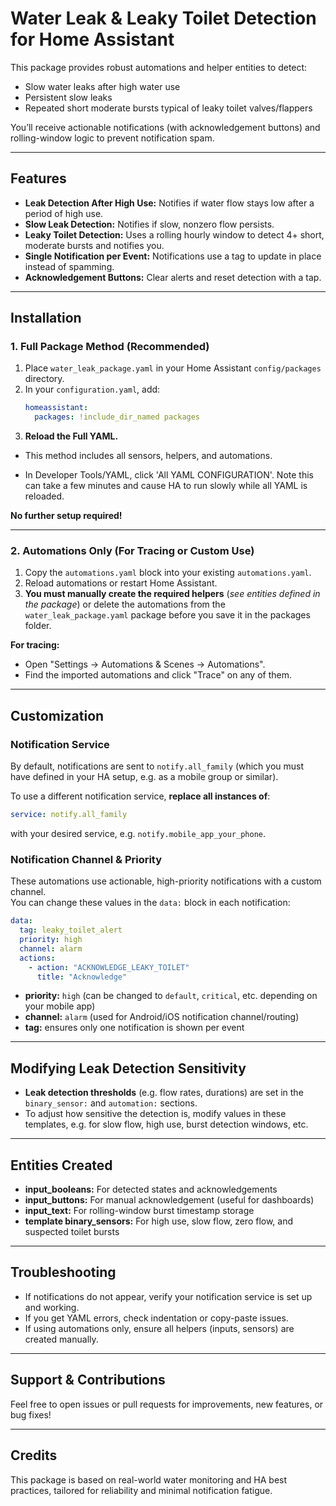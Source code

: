 # Water Leak & Leaky Toilet Detection for Home Assistant

This package provides robust automations and helper entities to detect:
- Slow water leaks after high water use
- Persistent slow leaks
- Repeated short moderate bursts typical of leaky toilet valves/flappers

You’ll receive actionable notifications (with acknowledgement buttons) and rolling-window logic to prevent notification spam.

---

## Features

- **Leak Detection After High Use:** Notifies if water flow stays low after a period of high use.
- **Slow Leak Detection:** Notifies if slow, nonzero flow persists.
- **Leaky Toilet Detection:** Uses a rolling hourly window to detect 4+ short, moderate bursts and notifies you.
- **Single Notification per Event:** Notifications use a tag to update in place instead of spamming.
- **Acknowledgement Buttons:** Clear alerts and reset detection with a tap.

---

## Installation

### 1. **Full Package Method (Recommended)**

1. Place `water_leak_package.yaml` in your Home Assistant `config/packages` directory.
2. In your `configuration.yaml`, add:
    ```yaml
    homeassistant:
      packages: !include_dir_named packages
    ```
3. **Reload the Full YAML.**

- This method includes all sensors, helpers, and automations.  

- In Developer Tools/YAML, click 'All YAML CONFIGURATION'.  Note this can take a few minutes and cause HA to run slowly while all YAML is reloaded.

**No further setup required!**

---

### 2. **Automations Only (For Tracing or Custom Use)**

1. Copy the `automations.yaml` block into your existing `automations.yaml`.
2. Reload automations or restart Home Assistant.
3. **You must manually create the required helpers** (*see entities defined in the package*) or delete the automations from the `water_leak_package.yaml` package before you save it in the packages folder.

**For tracing:**  
- Open "Settings → Automations & Scenes → Automations".
- Find the imported automations and click "Trace" on any of them.

---

## Customization

### Notification Service

By default, notifications are sent to `notify.all_family` (which you must have defined in your HA setup, e.g. as a mobile group or similar).

To use a different notification service, **replace all instances of**:
```yaml
service: notify.all_family
```
with your desired service, e.g. `notify.mobile_app_your_phone`.

### Notification Channel & Priority

These automations use actionable, high-priority notifications with a custom channel.  
You can change these values in the `data:` block in each notification:

```yaml
data:
  tag: leaky_toilet_alert
  priority: high
  channel: alarm
  actions:
    - action: "ACKNOWLEDGE_LEAKY_TOILET"
      title: "Acknowledge"
```

- **priority:** `high` (can be changed to `default`, `critical`, etc. depending on your mobile app)
- **channel:** `alarm` (used for Android/iOS notification channel/routing)
- **tag:** ensures only one notification is shown per event

---

## Modifying Leak Detection Sensitivity

- **Leak detection thresholds** (e.g. flow rates, durations) are set in the `binary_sensor:` and `automation:` sections.
- To adjust how sensitive the detection is, modify values in these templates, e.g. for slow flow, high use, burst detection windows, etc.

---

## Entities Created

- **input_booleans:** For detected states and acknowledgements
- **input_buttons:** For manual acknowledgement (useful for dashboards)
- **input_text:** For rolling-window burst timestamp storage
- **template binary_sensors:** For high use, slow flow, zero flow, and suspected toilet bursts

---

## Troubleshooting

- If notifications do not appear, verify your notification service is set up and working.
- If you get YAML errors, check indentation or copy-paste issues.
- If using automations only, ensure all helpers (inputs, sensors) are created manually.

---

## Support & Contributions

Feel free to open issues or pull requests for improvements, new features, or bug fixes!

---

## Credits

This package is based on real-world water monitoring and HA best practices, tailored for reliability and minimal notification fatigue.
